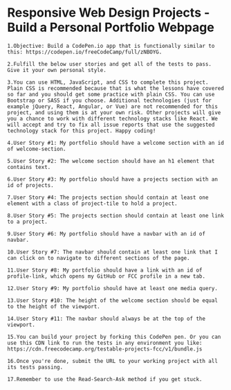 # Responsive Web Design Projects - Build a Personal Portfolio Webpage

    1.Objective: Build a CodePen.io app that is functionally similar to this: https://codepen.io/freeCodeCamp/full/zNBOYG.

    2.Fulfill the below user stories and get all of the tests to pass. Give it your own personal style.

    3.You can use HTML, JavaScript, and CSS to complete this project. Plain CSS is recommended because that is what the lessons have covered so far and you should get some practice with plain CSS. You can use Bootstrap or SASS if you choose. Additional technologies (just for example jQuery, React, Angular, or Vue) are not recommended for this project, and using them is at your own risk. Other projects will give you a chance to work with different technology stacks like React. We will accept and try to fix all issue reports that use the suggested technology stack for this project. Happy coding!

    4.User Story #1: My portfolio should have a welcome section with an id of welcome-section.

    5.User Story #2: The welcome section should have an h1 element that contains text.

    6.User Story #3: My portfolio should have a projects section with an id of projects.

    7.User Story #4: The projects section should contain at least one element with a class of project-tile to hold a project.

    8.User Story #5: The projects section should contain at least one link to a project.

    9.User Story #6: My portfolio should have a navbar with an id of navbar.

    10.User Story #7: The navbar should contain at least one link that I can click on to navigate to different sections of the page.

    11.User Story #8: My portfolio should have a link with an id of profile-link, which opens my GitHub or FCC profile in a new tab.

    12.User Story #9: My portfolio should have at least one media query.

    13.User Story #10: The height of the welcome section should be equal to the height of the viewport.

    14.User Story #11: The navbar should always be at the top of the viewport.

    15.You can build your project by forking this CodePen pen. Or you can use this CDN link to run the tests in any environment you like: https://cdn.freecodecamp.org/testable-projects-fcc/v1/bundle.js

    16.Once you're done, submit the URL to your working project with all its tests passing.

    17.Remember to use the Read-Search-Ask method if you get stuck.
